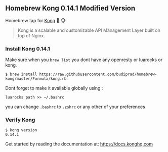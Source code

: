 ## Homebrew Kong 0.14.1 Modified Version

Homebrew tap for [Kong] :beer: 🐵

> Kong is a scalable and customizable API Management Layer built on top of
> Nginx.

### Install Kong 0.14.1

Make sure when you `brew list` you dont have any openresty or luarocks or kong.

```shell
$ brew install https://raw.githubusercontent.com/budiprad/homebrew-kong/master/Formula/kong.rb
```

Dont forget to make it available globally using :
```
luarocks path >> ~/.bashrc
```
you can change `.bashrc` to `.zshrc` or any other of your preferences


### Verify Kong

```shell
$ kong version
0.14.1
```

Get started by reading the documentation at: https://docs.konghq.com

[Kong]: https://konghq.com
